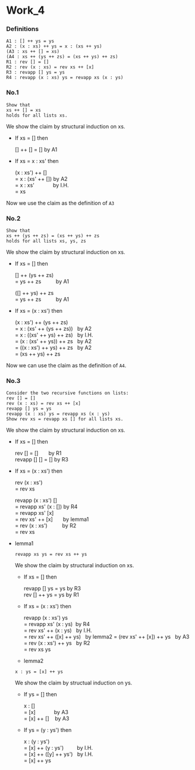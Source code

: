 # Work_4

### Definitions

```
A1 : [] ++ ys = ys
A2 : (x : xs) ++ ys = x : (xs ++ ys)
(A3 : xs ++ [] = xs)
(A4 : xs ++ (ys ++ zs) = (xs ++ ys) ++ zs)
R1 : rev [] = []
R2 : rev (x : xs) = rev xs ++ [x]
R3 : revapp [] ys = ys
R4 : revapp (x : xs) ys = revapp xs (x : ys)
```

### No.1

```
Show that
xs ++ [] = xs
holds for all lists xs.
```

We show the claim by structural induction on xs.

- If xs = [] then

  [] ++ [] = [] by A1

- If xs = x : xs' then

  (x : xs') ++ []  
  = x : (xs' ++ []) by A2  
  = x : xs' &emsp;&emsp;&emsp; by I.H.  
  = xs  
  
Now we use the claim as the definition of `A3`

### No.2

```
Show that
xs ++ (ys ++ zs) = (xs ++ ys) ++ zs
holds for all lists xs, ys, zs
```

We show the claim by structural induction on xs.

- If xs = [] then

  [] ++ (ys ++ zs)  
  = ys ++ zs &emsp;&emsp;&nbsp; by A1  
  
  ([] ++ ys) ++ zs  
  = ys ++ zs &emsp;&emsp;&nbsp; by A1

- If xs = (x : xs') then

  (x : xs') ++ (ys ++ zs)  
  = x : (xs' ++ (ys ++ zs)) &nbsp;&nbsp;by A2  
  = x : ((xs' ++ ys) ++ zs) &nbsp;&nbsp;by I.H.  
  = (x : (xs' ++ ys)) ++ zs &nbsp;&nbsp;by A2  
  = ((x : xs') ++ ys) ++ zs &nbsp;&nbsp;by A2  
  = (xs ++ ys) ++ zs  
  
Now we can use the claim as the definition of `A4`.

### No.3

```
Consider the two recursive functions on lists:
rev [] = []
rev (x : xs) = rev xs ++ [x]
revapp [] ys = ys
revapp (x : xs) ys = revapp xs (x : ys)
Show rev xs = revapp xs [] for all lists xs.
```

We show the claim by structural induction on xs.

- If xs = [] then

  rev [] = [] &nbsp;&nbsp;&nbsp;&nbsp;&nbsp;&nbsp;by R1  
  revapp [] [] = [] by R3

- If xs = (x : xs') then  

  rev (x : xs')  
  = rev xs

  revapp (x : xs') []  
  = revapp xs' (x : []) by R4  
  = revapp xs' [x]  
  = rev xs' ++ [x] &nbsp;&nbsp;&nbsp;&nbsp;&nbsp; by lemma1  
  = rev (x : xs') &emsp;&emsp;&nbsp; by R2  
  = rev xs

- lemma1

  ```
  revapp xs ys = rev xs ++ ys
  ```

  We show the claim by structural induction on xs.

  - If xs = [] then  

    revapp [] ys = ys by R3  
    rev [] ++ ys = ys by R1
    
  - If xs = (x : xs') then  

    revapp (x : xs') ys  
    = revapp xs' (x : ys) &nbsp;by R4  
    = rev xs' ++ (x : ys) &nbsp; by I.H.  
    = rev xs' ++ ([x] ++ ys)  &nbsp; by lemma2
    = (rev xs' ++ [x]) ++ ys &nbsp; by A3  
    = rev (x : xs') ++ ys &nbsp; by R2  
    = rev xs ys

  - lemma2
  
  ```
  x : ys = [x] ++ ys
  ```
  
  We show the claim by structual induction on ys.
  
  - If ys = [] then  

    x : []  
    = [x] &emsp;&emsp;&emsp; by A3  
    = [x] ++ [] &nbsp;&nbsp; by A3  
  
  - If ys = (y : ys') then  

    x : (y : ys')  
    = [x] ++ (y : ys')  &emsp;&emsp; by I.H.  
    = [x] ++ ([y] ++ ys') &nbsp; by I.H.  
    = [x] ++ ys
